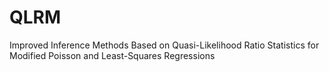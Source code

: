 # QLRM
Improved Inference Methods Based on Quasi-Likelihood Ratio Statistics for Modified Poisson and Least-Squares Regressions

